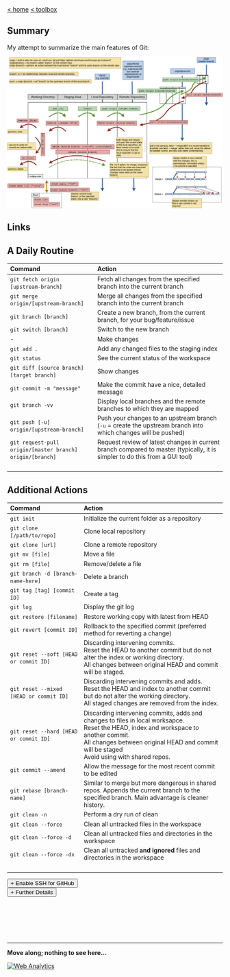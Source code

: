 <div style="display: inline-block;">
<a class="link" href="http://oclipa.github.io/">&lt; home</a>
<a class="link" href="http://oclipa.github.io/toolbox.html">&lt; toolbox</a>
</div> 

## Summary

My attempt to summarize the main features of Git:

<a href="assets/images/git.png" target="_blank"><img src="assets/images/git.png" /></a>

## Links


## A Daily Routine

| Command | Action |
| :------- | :------- |
| `git fetch origin [upstream-branch]`| Fetch all changes from the specified branch into the current branch |
| `git merge origin/[upstream-branch]`| Merge all changes from the specified branch into the current branch |
| `git branch [branch]` | Create a new branch, from the current branch, for your bug/feature/issue |
| `git switch [branch]` | Switch to the new branch |
| - | Make changes |
| `git add .`| Add any changed files to the staging index |
| `git status`| See the current status of the workspace |
| `git diff [source branch] [target branch]`| Show changes |
| `git commit -m "message"`| Make the commit have a nice, detailed message |
| `git branch -vv` | Display local branches and the remote branches to which they are mapped |
| `git push [-u] origin/[upstream-branch]`| Push your changes to an upstream branch (`-u` = create the upstream branch into which changes will be pushed) |
| `git request-pull origin/[master branch] origin/[branch]`| Request review of latest changes in current branch compared to master (typically, it is simpler to do this from a GUI tool) |
| <img width="300"/> | <img width="400"/> |

<p style="page-break-before: always"/> 

## Additional Actions

| Command | Action |
| :------- | :------- |
| `git init`| Initialize the current folder as a repository |
| `git clone [/path/to/repo]` | Clone local repository |
| `git clone [url]`| Clone a remote repository |
| `git mv [file]`| Move a file |
| `git rm [file]`| Remove/delete a file |
| `git branch -d [branch-name-here]` | Delete a branch |
| `git tag [tag] [commit ID]` | Create a tag |
| `git log`| Display the git log |
| `git restore [filename]`| Restore working copy with latest from HEAD |
| `git revert [commit ID]`| Rollback to the specified commit (preferred method for reverting a change) |
| `git reset --soft [HEAD or commit ID]`| Discarding intervening commits.<br/>Reset the HEAD to another commit but do not alter the index or working directory.<br/>All changes between original HEAD and commit will be staged. |
| `git reset --mixed [HEAD or commit ID]`| Discarding intervening commits and adds.<br/>Reset the HEAD and index to another commit but do not alter the working directory.<br/>All staged changes are removed from the index. |
| `git reset --hard [HEAD or commit ID]`| Discarding intervening commits, adds and changes to files in local worksapce.<br/>Reset the HEAD, index and workspace to another commit.<br/>All changes between original HEAD and commit will be staged<br/>Avoid using with shared repos. |
| `git commit --amend`| Allow the message for the most recent commit to be edited |
| `git rebase [branch-name]`| Similar to merge but more dangerous in shared repos.  Appends the current branch to the specified branch.  Main advantage is cleaner history. |
| `git clean -n`| Perform a dry run of clean |
| `git clean --force`| Clean all untracked files in the workspace |
| `git clean --force -d`| Clean all untracked files and directories in the workspace |
| `git clean --force -dx`| Clean all untracked **and ignored** files and directories in the workspace |
| <img width="300"/> | <img width="400"/> |

<p style="page-break-before: always"/> 
<div>   
<button type="button" class="collapsible">+ Enable SSH for GitHub</button>
<div class="content" style="display: none;" markdown="1">
The main advantage of enabling SSH, rather than just using HTTPS, is that a username and password does not need to be entered for every action.
  
1. Generate a new SSH key: 
   * `ssh-keygen -t rsa -b 4096 -C "your_github_email@example.com"`
1. Start the SSH agent: 
   * `eval $(ssh-agent -s)`
1. Add the private key to the SSH agent: 
   * `ssh-add ~/.ssh/id_rsa`
1. Copy the contents of ~/.ssh/id_rsa.pub (the public key) to the clipboard
1. On github.com, Profile Picture -> Settings -> SSH and GPG keys -> New SSH Key -> Paste the key into the Key field and give it an identifying name -> Add SSH Key
1. Test the connection: `ssh -T git@github.com`
   * If this fails, try: `ssh -T -p 443 git@ssh.github.com`
   * Further info: https://help.github.com/en/github/authenticating-to-github/connecting-to-github-with-ssh
1. Once access is working, restart all terminals and applications that may wish to use Git via SSH (such as Visual Studio Code).
  
**Note:** The SSH agent must be running whenever you want to use SSH (so you may want to add the start-up command to your OS's start-up routines).
</div>
</div>

<div>   
<button type="button" class="collapsible">+ Further Details</button>
<div class="content" style="display: none;" markdown="1">

* [https://git-scm.com/docs](Git Documentation)
* [https://www.atlassian.com/git/tutorials/atlassian-git-cheatsheet](Atlassian Git Cheatsheet)
* [https://blog.thoughtram.io/git/rebase-book/2015/02/10/understanding-branches-in-git.html](Understanding Branches in Git)

</div>
</div>

&nbsp;

&nbsp;

&nbsp;

------
**Move along; nothing to see here...**

<script type="text/javascript">

    const loadCSS = (filename) => { 

       const file = document.createElement("link");
       file.setAttribute("rel", "stylesheet");
       file.setAttribute("type", "text/css");
       file.setAttribute("href", filename);
       document.head.appendChild(file);
    };

    const loadJS = (filename) => { 

       const file = document.createElement("script");
       file.setAttribute("type", "text/javascript");
       file.setAttribute("src", filename);
       document.head.appendChild(file);
    };
   
    //just call a function to load your CSS
    //this path should be relative your HTML location
    loadCSS("../collapse.css");
    loadJS("../collapse.js");

</script>

<!-- Default Statcounter code for git-cheat-sheet
https://oclipa.github.io/git-cheat-sheet/ -->
<script type="text/javascript">
var sc_project=12427713; 
var sc_invisible=1; 
var sc_security="e81d8d4e"; 
</script>
<script type="text/javascript"
src="https://www.statcounter.com/counter/counter.js"
async></script>
<noscript><div class="statcounter"><a title="Web Analytics"
href="https://statcounter.com/" target="_blank"><img
class="statcounter"
src="https://c.statcounter.com/12427713/0/e81d8d4e/1/"
alt="Web Analytics"></a></div></noscript>
<!-- End of Statcounter Code -->

